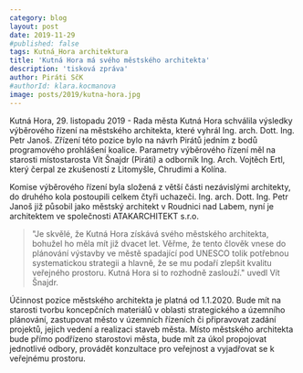 ```yaml
---
category: blog
layout: post
date: 2019-11-29
#published: false
tags: Kutná_Hora architektura
title: 'Kutná Hora má svého městského architekta'
description: 'tisková zpráva' 
author: Piráti SčK
#authorId: klara.kocmanova 
image: posts/2019/kutna-hora.jpg
---
```


Kutná Hora, 29. listopadu 2019 - Rada města Kutná Hora schválila výsledky výběrového řízení na městského architekta, které vyhrál Ing. arch. Dott. Ing. Petr Janoš. Zřízení této pozice bylo na návrh Pirátů jedním z bodů programového prohlášení koalice. Parametry výběrového řízení měl na starosti místostarosta Vít Šnajdr (Piráti) a odborník Ing. Arch. Vojtěch Ertl, který čerpal ze zkušeností z Litomyšle, Chrudimi a Kolína.

Komise výběrového řízení byla složená z větší části nezávislými architekty, do druhého kola postoupili celkem čtyři uchazeči. Ing. arch. Dott. Ing. Petr Janoš již působil jako městský architekt v Roudnici nad Labem, nyní je architektem ve společnosti ATAKARCHITEKT s.r.o.

> "Je skvělé, že Kutná Hora získává svého městského architekta, bohužel ho měla mít již dvacet let. Věřme, že tento člověk vnese do plánování výstavby ve městě spadající pod UNESCO tolik potřebnou systematickou strategii a hlavně, že se mu podaří zlepšit kvalitu veřejného prostoru. Kutná Hora si to rozhodně zaslouží." uvedl Vít Šnajdr.

Účinnost pozice městského architekta je platná od 1.1.2020. Bude mít na starosti tvorbu koncepčních materiálů v oblasti strategického a územního plánování, zastupovat město v územních řízeních či připravovat zadání projektů, jejich vedení a realizaci staveb města. Místo městského architekta bude přímo podřízeno starostovi města, bude mít za úkol propojovat jednotlivé odbory, provádět konzultace pro veřejnost a vyjadřovat se k veřejnému prostoru.

